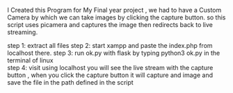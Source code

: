 I Created this Program for My Final year project , we had to have a Custom Camera by which we can take images by clicking the capture button.
so this script uses picamera and captures the image then redirects back to live streaming.


step 1: extract all files
step 2: start xampp and paste the index.php from localhost there.
step 3: run ok.py with flask by typing python3 ok.py in the terminal of linux  
step 4: visit using localhost you will see the live stream with the capture button , when you click the capture button it will capture and image and save the file in the path defined in the script
